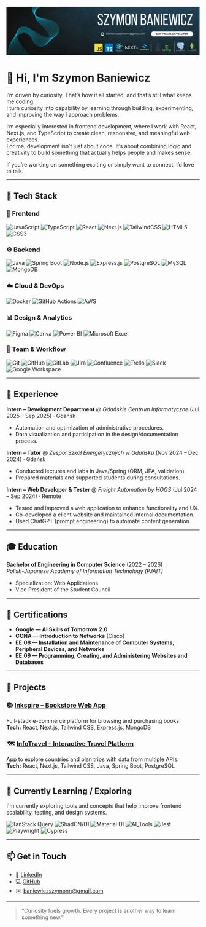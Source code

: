 ![Header](./Linkedin%20Banner%20(9).png)

# 👋 Hi, I'm Szymon Baniewicz

I’m driven by curiosity. That’s how it all started, and that’s still what keeps me coding.  
I turn curiosity into capability by learning through building, experimenting, and improving the way I approach problems.

I’m especially interested in frontend development, where I work with React, Next.js, and TypeScript to create clean, responsive, and meaningful web experiences.  
For me, development isn’t just about code. It’s about combining logic and creativity to build something that actually helps people and makes sense.

If you’re working on something exciting or simply want to connect, I’d love to talk.

---

## 🧰 Tech Stack

### 🎨 **Frontend**
![JavaScript](https://img.shields.io/badge/JavaScript-F7DF1E?style=for-the-badge&logo=javascript&logoColor=000)
![TypeScript](https://img.shields.io/badge/TypeScript-3178C6?style=for-the-badge&logo=typescript&logoColor=fff)
![React](https://img.shields.io/badge/React-61DAFB?style=for-the-badge&logo=react&logoColor=000)
![Next.js](https://img.shields.io/badge/Next.js-000000?style=for-the-badge&logo=nextdotjs&logoColor=fff)
![TailwindCSS](https://img.shields.io/badge/Tailwind_CSS-38B2AC?style=for-the-badge&logo=tailwindcss&logoColor=fff)
![HTML5](https://img.shields.io/badge/HTML5-E34F26?style=for-the-badge&logo=html5&logoColor=fff)
![CSS3](https://img.shields.io/badge/CSS3-1572B6?style=for-the-badge&logo=css3&logoColor=fff)

### ⚙️ **Backend**
![Java](https://img.shields.io/badge/Java-ED8B00?style=for-the-badge&logo=openjdk&logoColor=fff)
![Spring Boot](https://img.shields.io/badge/Spring_Boot-6DB33F?style=for-the-badge&logo=springboot&logoColor=fff)
![Node.js](https://img.shields.io/badge/Node.js-339933?style=for-the-badge&logo=node.js&logoColor=fff)
![Express.js](https://img.shields.io/badge/Express.js-000000?style=for-the-badge&logo=express&logoColor=fff)
![PostgreSQL](https://img.shields.io/badge/PostgreSQL-4169E1?style=for-the-badge&logo=postgresql&logoColor=fff)
![MySQL](https://img.shields.io/badge/MySQL-4479A1?style=for-the-badge&logo=mysql&logoColor=fff)
![MongoDB](https://img.shields.io/badge/MongoDB-4EA94B?style=for-the-badge&logo=mongodb&logoColor=fff)

### ☁️ **Cloud & DevOps**
![Docker](https://img.shields.io/badge/Docker-2496ED?style=for-the-badge&logo=docker&logoColor=fff)
![GitHub Actions](https://img.shields.io/badge/GitHub_Actions-2088FF?style=for-the-badge&logo=githubactions&logoColor=fff)
![AWS](https://img.shields.io/badge/AWS-232F3E?style=for-the-badge&logo=amazon-aws&logoColor=fff)

### 📊 **Design & Analytics**
![Figma](https://img.shields.io/badge/Figma-F24E1E?style=for-the-badge&logo=figma&logoColor=fff)
![Canva](https://img.shields.io/badge/Canva-00C4CC?style=for-the-badge&logo=canva&logoColor=fff)
![Power BI](https://img.shields.io/badge/Power%20BI-F2C811?style=for-the-badge&logo=powerbi&logoColor=000)
![Microsoft Excel](https://img.shields.io/badge/Excel-217346?style=for-the-badge&logo=microsoft-excel&logoColor=fff)

### 🧩 **Team & Workflow**
![Git](https://img.shields.io/badge/Git-F05032?style=for-the-badge&logo=git&logoColor=fff)
![GitHub](https://img.shields.io/badge/GitHub-181717?style=for-the-badge&logo=github&logoColor=fff)
![GitLab](https://img.shields.io/badge/GitLab-FCA121?style=for-the-badge&logo=gitlab&logoColor=fff)
![Jira](https://img.shields.io/badge/Jira-0052CC?style=for-the-badge&logo=jira&logoColor=fff)
![Confluence](https://img.shields.io/badge/Confluence-172B4D?style=for-the-badge&logo=confluence&logoColor=fff)
![Trello](https://img.shields.io/badge/Trello-0052CC?style=for-the-badge&logo=trello&logoColor=fff)
![Slack](https://img.shields.io/badge/Slack-4A154B?style=for-the-badge&logo=slack&logoColor=fff)
![Google Workspace](https://img.shields.io/badge/Google_Workspace-4285F4?style=for-the-badge&logo=google&logoColor=fff)

---

## 💼 Experience

**Intern – Development Department** @ *Gdańskie Centrum Informatyczne* (Jul 2025 – Sep 2025) · Gdańsk  
- Automation and optimization of administrative procedures.  
- Data visualization and participation in the design/documentation process.

**Intern – Tutor** @ *Zespół Szkół Energetycznych w Gdańsku* (Nov 2024 – Dec 2024) · Gdańsk  
- Conducted lectures and labs in Java/Spring (ORM, JPA, validation).  
- Prepared materials and supported students during consultations.

**Intern – Web Developer & Tester** @ *Freight Automation by HOGS* (Jul 2024 – Sep 2024) · Remote  
- Tested and improved a web application to enhance functionality and UX.  
- Co-developed a client website and maintained internal documentation.  
- Used ChatGPT (prompt engineering) to automate content generation.

---

## 🎓 Education

**Bachelor of Engineering in Computer Science** (2022 – 2026)  
*Polish-Japanese Academy of Information Technology (PJAIT)*  
- Specialization: Web Applications  
- Vice President of the Student Council

---

## 📜 Certifications

- **Google — AI Skills of Tomorrow 2.0**  
- **CCNA — Introduction to Networks** (Cisco)  
- **EE.08 — Installation and Maintenance of Computer Systems, Peripheral Devices, and Networks**  
- **EE.09 — Programming, Creating, and Administering Websites and Databases**

---

## 🚀 Projects

### 📚 [Inkspire – Bookstore Web App](https://github.com/Szy-Ban/Inkspire)  
Full-stack e-commerce platform for browsing and purchasing books.  
**Tech:** React, Next.js, Tailwind CSS, Express.js, MongoDB

### 🗺️ [InfoTravel – Interactive Travel Platform](https://github.com/infoTravelProject/infoTravel)  
App to explore countries and plan trips with data from multiple APIs.  
**Tech:** React, Next.js, Tailwind CSS, Java, Spring Boot, PostgreSQL

---

## 🌱 Currently Learning / Exploring

I'm currently exploring tools and concepts that help improve frontend scalability, testing, and design systems.

![TanStack Query](https://img.shields.io/badge/TanStack_Query-FF4154?style=for-the-badge&logo=reactquery&logoColor=fff)
![ShadCN/UI](https://img.shields.io/badge/ShadCN_UI-000000?style=for-the-badge&logoColor=fff)
![Material UI](https://img.shields.io/badge/Material_UI-007FFF?style=for-the-badge&logo=mui&logoColor=fff)
![AI_Tools](https://img.shields.io/badge/AI_Tools-412991?style=for-the-badge&logo=openai&logoColor=fff)
![Jest](https://img.shields.io/badge/Jest-C21325?style=for-the-badge&logo=jest&logoColor=fff)
![Playwright](https://img.shields.io/badge/Playwright-45ba4b?style=for-the-badge&logo=playwright&logoColor=fff)
![Cypress](https://img.shields.io/badge/Cypress-17202C?style=for-the-badge&logo=cypress&logoColor=fff)

---

## 📫 Get in Touch
- 💼 [LinkedIn](https://linkedin.com/in/szymon-baniewicz/)  
- 💻 [GitHub](https://github.com/Szy-Ban)  
- ✉️ [baniewiczszymonn@gmail.com](mailto:baniewiczszymonn@gmail.com)

---

> “Curiosity fuels growth. Every project is another way to learn something new.”

